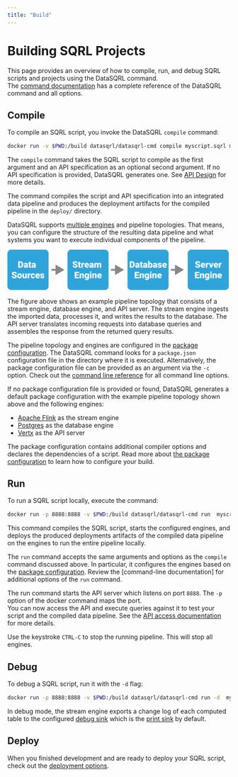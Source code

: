 ```yaml
---
title: "Build"
---
```


# Building SQRL Projects

This page provides an overview of how to compile, run, and debug SQRL scripts and projects using the DataSQRL command. <br />
The [command documentation](command) has a complete reference of the DataSQRL command and all options.

## Compile

To compile an SQRL script, you invoke the DataSQRL `compile` command:

```bash
docker run -v $PWD:/build datasqrl/datasqrl-cmd compile myscript.sqrl myapischema.graphqls
```

The `compile` command takes the SQRL script to compile as the first argument and an API specification as an optional second argument. If no API specification is provided, DataSQRL generates one. See [API Design](../api/overview#design) for more details.

The command compiles the script and API specification into an integrated data pipeline and produces the deployment artifacts for the compiled pipeline in the `deploy/` directory. 

DataSQRL supports [multiple engines](engines/overview) and pipeline topologies. That means, you can configure the structure of the resulting data pipeline and what systems you want to execute individual components of the pipeline.

<img src="/img/dev/simple-pipeline.svg" alt="Simple DataSQRL pipeline topology" width="500"/>

The figure above shows an example pipeline topology that consists of a stream engine, database engine, and API server. The stream engine ingests the imported data, processes it, and writes the results to the database. The API server translates incoming requests into database queries and assembles the response from the returned query results.

The pipeline topology and engines are configured in the [package configuration](package-config). The DataSQRL command looks for a `package.json` configuration file in the directory where it is executed. Alternatively, the package configuration file can be provided as an argument via the `-c` option. Check out the [command line reference](command) for all command line options.

If no package configuration file is provided or found, DataSQRL generates a default package configuration with the example pipeline topology shown above and the following engines:

* [Apache Flink](engines/flink) as the stream engine
* [Postgres](engines/postgres) as the database engine
* [Vertx](engines/vertx) as the API server

The package configuration contains additional compiler options and declares the dependencies of a script. Read more about [the package configuration](package-config) to learn how to configure your build.

## Run

To run a SQRL script locally, execute the command:

```bash
docker run -p 8888:8888 -v $PWD:/build datasqrl/datasqrl-cmd run  myscript.sqrl myapischema.graphqls
```

This command compiles the SQRL script, starts the configured engines, and deploys the produced deployments artifacts of the compiled data pipeline on the engines to run the entire pipeline locally.

The `run` command accepts the same arguments and options as the `compile` command discussed above. In particular, it configures the engines based on the [package configuration](package-config). Review the [command-line documentation] for additional options of the `run` command.

The run command starts the API server which listens on port `8888`. The `-p` option of the docker command maps the port. <br />
You can now access the API and execute queries against it to test your script and the compiled data pipeline. See the [API access documentation](../api/overview#query) for more details.

Use the keystroke `CTRL-C` to stop the running pipeline. This will stop all engines.

## Debug

To debug a SQRL script, run it with the `-d` flag:

```bash
docker run -p 8888:8888 -v $PWD:/build datasqrl/datasqrl-cmd run -d  myscript.sqrl myapischema.graphqls
```

In debug mode, the stream engine exports a change log of each computed table to the configured [debug sink](package-config#debug) which is the [print sink](../sources/system/print) by default.

## Deploy

When you finished development and are ready to deploy your SQRL script, check out the [deployment options](deploy/overview).

<!--
## Publish

To reuse your SQRL script in other projects, you can publish it to the [repository](respository).

-->

